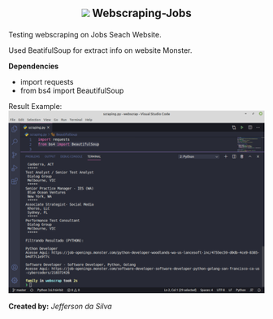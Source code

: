 ## <p align= 'center'> <img src='https://cdn4.iconfinder.com/data/icons/logos-and-brands/512/267_Python_logo-512.png' height='32' widht='32'> Webscraping-Jobs <p>


Testing webscraping on Jobs Seach Website.

Used BeatifulSoup for extract info on website Monster.


__Dependencies__
- import requests
- from bs4 import BeautifulSoup

Result Example:
![](./images/exampleCapture.png)

**Created by:** _Jefferson da Silva_
